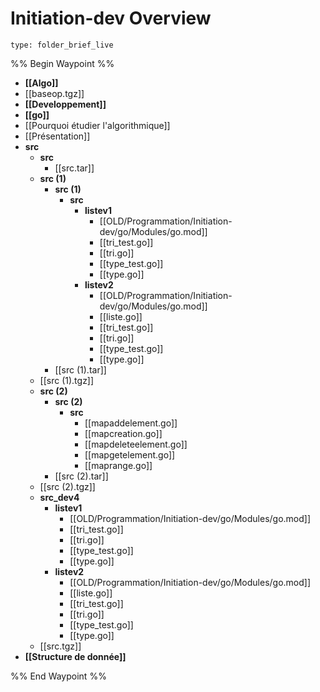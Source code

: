 # Initiation-dev Overview
 
```ccard
type: folder_brief_live
```
 
%% Begin Waypoint %%
- **[[Algo]]**
- [[baseop.tgz]]
- **[[Developpement]]**
- **[[go]]**
- [[Pourquoi étudier l'algorithmique]]
- [[Présentation]]
- **src**
	- **src**
		- [[src.tar]]
	- **src (1)**
		- **src (1)**
			- **src**
				- **listev1**
					- [[OLD/Programmation/Initiation-dev/go/Modules/go.mod]]
					- [[tri_test.go]]
					- [[tri.go]]
					- [[type_test.go]]
					- [[type.go]]
				- **listev2**
					- [[OLD/Programmation/Initiation-dev/go/Modules/go.mod]]
					- [[liste.go]]
					- [[tri_test.go]]
					- [[tri.go]]
					- [[type_test.go]]
					- [[type.go]]
		- [[src (1).tar]]
	- [[src (1).tgz]]
	- **src (2)**
		- **src (2)**
			- **src**
				- [[mapaddelement.go]]
				- [[mapcreation.go]]
				- [[mapdeleteelement.go]]
				- [[mapgetelement.go]]
				- [[maprange.go]]
		- [[src (2).tar]]
	- [[src (2).tgz]]
	- **src_dev4**
		- **listev1**
			- [[OLD/Programmation/Initiation-dev/go/Modules/go.mod]]
			- [[tri_test.go]]
			- [[tri.go]]
			- [[type_test.go]]
			- [[type.go]]
		- **listev2**
			- [[OLD/Programmation/Initiation-dev/go/Modules/go.mod]]
			- [[liste.go]]
			- [[tri_test.go]]
			- [[tri.go]]
			- [[type_test.go]]
			- [[type.go]]
	- [[src.tgz]]
- **[[Structure de donnée]]**

%% End Waypoint %%
